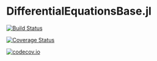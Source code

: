 # DifferentialEquationsBase.jl

[![Build Status](https://travis-ci.org/ChrisRackauckas/DifferentialEquationsBase.jl.svg?branch=master)](https://travis-ci.org/ChrisRackauckas/DifferentialEquationsBase.jl)

[![Coverage Status](https://coveralls.io/repos/ChrisRackauckas/DifferentialEquationsBase.jl/badge.svg?branch=master&service=github)](https://coveralls.io/github/ChrisRackauckas/DifferentialEquationsBase.jl?branch=master)

[![codecov.io](http://codecov.io/github/ChrisRackauckas/DifferentialEquationsBase.jl/coverage.svg?branch=master)](http://codecov.io/github/ChrisRackauckas/DifferentialEquationsBase.jl?branch=master)

